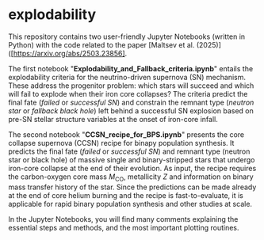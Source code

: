 # explodability

This repository contains two user-friendly Jupyter Notebooks (written in Python) with the code related to the paper [Maltsev et al. (2025)]([https://arxiv.org/abs/2503.23856].

The first notebook "**Explodability_and_Fallback_criteria.ipynb**" entails the explodability criteria for the neutrino-driven supernova (SN) mechanism. These address the progenitor problem: which stars will succeed and which will fail to explode when their iron core collapses? The criteria predict the final fate (*failed* or *successful SN*) and constrain the remnant type (*neutron star* or *fallback black hole*) left behind a successful SN explosion based on pre-SN stellar structure variables at the onset of iron-core infall.

The second notebook "**CCSN_recipe_for_BPS.ipynb**" presents the core collapse supernova (CCSN) recipe for binapy population synthesis. It predicts the final fate (*failed* or *successful SN*) and remnant type (neutron star or black hole) of massive single and binary-stripped stars that undergo iron-core collapse at the end of their evolution. As input, the recipe requires the carbon-oxygen core mass $M_\mathrm{CO}$, metallicity $Z$ and information on binary mass transfer history of the star.  Since the predictions can be made already at the end of core helium burning and the recipe is fast-to-evaluate, it is applicable for rapid binary population synthesis and other studies at scale.

In the Jupyter Notebooks, you will find many comments explaining the essential steps and methods, and the most important plotting routines.
